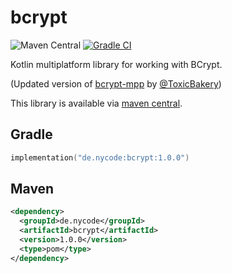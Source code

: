 # bcrypt
![Maven Central](https://img.shields.io/maven-central/v/de.nycode/bcrypt?style=flat-square)
[![Gradle CI](https://github.com/NyCodeGHG/bcrypt/actions/workflows/ci.yml/badge.svg)](https://github.com/NyCodeGHG/bcrypt/actions/workflows/ci.yml)

Kotlin multiplatform library for working with BCrypt.

(Updated version of [bcrypt-mpp](https://github.com/ToxicBakery/bcrypt-mpp)
by [@ToxicBakery](https://github.com/ToxicBakery))

This library is available via [maven central](https://search.maven.org/artifact/de.nycode/bcrypt).

## Gradle
```kotlin
implementation("de.nycode:bcrypt:1.0.0")
```

## Maven
```xml
<dependency>
  <groupId>de.nycode</groupId>
  <artifactId>bcrypt</artifactId>
  <version>1.0.0</version>
  <type>pom</type>
</dependency>
```
